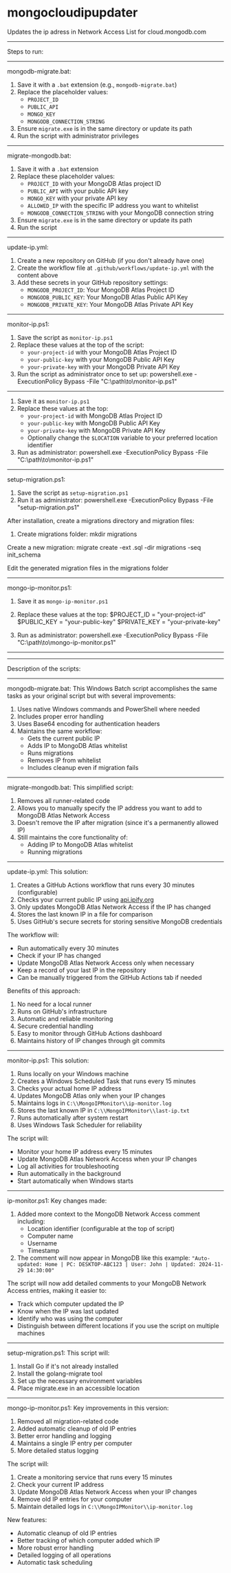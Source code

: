 # mongocloudipupdater
Updates the ip adress in Network Access List for cloud.mongodb.com

---

Steps to run:

---

mongodb-migrate.bat:
1. Save it with a `.bat` extension (e.g., `mongodb-migrate.bat`)
2. Replace the placeholder values:
    - `PROJECT_ID`
    - `PUBLIC_API`
    - `MONGO_KEY`
    - `MONGODB_CONNECTION_STRING`
3. Ensure `migrate.exe` is in the same directory or update its path
4. Run the script with administrator privileges

---

migrate-mongodb.bat:
1. Save it with a `.bat` extension
2. Replace these placeholder values:
    - `PROJECT_ID` with your MongoDB Atlas project ID
    - `PUBLIC_API` with your public API key
    - `MONGO_KEY` with your private API key
    - `ALLOWED_IP` with the specific IP address you want to whitelist
    - `MONGODB_CONNECTION_STRING` with your MongoDB connection string
3. Ensure `migrate.exe` is in the same directory or update its path
4. Run the script

---

update-ip.yml:
1. Create a new repository on GitHub (if you don't already have one)
2. Create the workflow file at `.github/workflows/update-ip.yml` with the content above
3. Add these secrets in your GitHub repository settings:
    - `MONGODB_PROJECT_ID`: Your MongoDB Atlas Project ID
    - `MONGODB_PUBLIC_KEY`: Your MongoDB Atlas Public API Key
    - `MONGODB_PRIVATE_KEY`: Your MongoDB Atlas Private API Key

---

monitor-ip.ps1:
1. Save the script as `monitor-ip.ps1`
2. Replace these values at the top of the script:
    - `your-project-id` with your MongoDB Atlas Project ID
    - `your-public-key` with your MongoDB Public API Key
    - `your-private-key` with your MongoDB Private API Key
3. Run the script as administrator once to set up:
powershell.exe -ExecutionPolicy Bypass -File "C:\\path\\to\\monitor-ip.ps1"
---
1. Save it as `monitor-ip.ps1`
2. Replace these values at the top:
    - `your-project-id` with MongoDB Atlas Project ID
    - `your-public-key` with MongoDB Public API Key
    - `your-private-key` with MongoDB Private API Key
    - Optionally change the `$LOCATION` variable to your preferred location identifier
3. Run as administrator:
powershell.exe -ExecutionPolicy Bypass -File "C:\\path\\to\\monitor-ip.ps1"

---

setup-migration.ps1:
1. Save the script as `setup-migration.ps1`
2. Run it as administrator:
powershell.exe -ExecutionPolicy Bypass -File "setup-migration.ps1"

After installation, create a migrations directory and migration files:

1. Create migrations folder:
   mkdir migrations
   
Create a new migration:
   migrate create -ext .sql -dir migrations -seq init_schema

Edit the generated migration files in the migrations folder

---

mongo-ip-monitor.ps1:
1. Save it as `mongo-ip-monitor.ps1`
2. Replace these values at the top:
   $PROJECT_ID = "your-project-id"
   $PUBLIC_KEY = "your-public-key"
   $PRIVATE_KEY = "your-private-key"

3. Run as administrator:
   powershell.exe -ExecutionPolicy Bypass -File "C:\\path\\to\\mongo-ip-monitor.ps1"

---
---

Description of the scripts:

---

mongodb-migrate.bat:
This Windows Batch script accomplishes the same tasks as your original script but with several improvements:

1. Uses native Windows commands and PowerShell where needed
2. Includes proper error handling
3. Uses Base64 encoding for authentication headers
4. Maintains the same workflow:
    - Gets the current public IP
    - Adds IP to MongoDB Atlas whitelist
    - Runs migrations
    - Removes IP from whitelist
    - Includes cleanup even if migration fails

---

migrate-mongodb.bat:
This simplified script:

1. Removes all runner-related code
2. Allows you to manually specify the IP address you want to add to MongoDB Atlas Network Access
3. Doesn't remove the IP after migration (since it's a permanently allowed IP)
4. Still maintains the core functionality of:
    - Adding IP to MongoDB Atlas whitelist
    - Running migrations

---

update-ip.yml:
This solution:

1. Creates a GitHub Actions workflow that runs every 30 minutes (configurable)
2. Checks your current public IP using [api.ipify.org](http://api.ipify.org/)
3. Only updates MongoDB Atlas Network Access if the IP has changed
4. Stores the last known IP in a file for comparison
5. Uses GitHub's secure secrets for storing sensitive MongoDB credentials

The workflow will:

- Run automatically every 30 minutes
- Check if your IP has changed
- Update MongoDB Atlas Network Access only when necessary
- Keep a record of your last IP in the repository
- Can be manually triggered from the GitHub Actions tab if needed

Benefits of this approach:

1. No need for a local runner
2. Runs on GitHub's infrastructure
3. Automatic and reliable monitoring
4. Secure credential handling
5. Easy to monitor through GitHub Actions dashboard
6. Maintains history of IP changes through git commits

---

monitor-ip.ps1:
This solution:

1. Runs locally on your Windows machine
2. Creates a Windows Scheduled Task that runs every 15 minutes
3. Checks your actual home IP address
4. Updates MongoDB Atlas only when your IP changes
5. Maintains logs in `C:\\MongoIPMonitor\\ip-monitor.log`
6. Stores the last known IP in `C:\\MongoIPMonitor\\last-ip.txt`
7. Runs automatically after system restart
8. Uses Windows Task Scheduler for reliability

The script will:

- Monitor your home IP address every 15 minutes
- Update MongoDB Atlas Network Access when your IP changes
- Log all activities for troubleshooting
- Run automatically in the background
- Start automatically when Windows starts

---

ip-monitor.ps1:
Key changes made:

1. Added more context to the MongoDB Network Access comment including:
    - Location identifier (configurable at the top of script)
    - Computer name
    - Username
    - Timestamp
2. The comment will now appear in MongoDB like this example:
`"Auto-updated: Home | PC: DESKTOP-ABC123 | User: John | Updated: 2024-11-29 14:30:00"`

The script will now add detailed comments to your MongoDB Network Access entries, making it easier to:

- Track which computer updated the IP
- Know when the IP was last updated
- Identify who was using the computer
- Distinguish between different locations if you use the script on multiple machines

---

setup-migration.ps1:
This script will:

1. Install Go if it's not already installed
2. Install the golang-migrate tool
3. Set up the necessary environment variables
4. Place migrate.exe in an accessible location

---

mongo-ip-monitor.ps1:
Key improvements in this version:

1. Removed all migration-related code
2. Added automatic cleanup of old IP entries
3. Better error handling and logging
4. Maintains a single IP entry per computer
5. More detailed status logging

The script will:

1. Create a monitoring service that runs every 15 minutes
2. Check your current IP address
3. Update MongoDB Atlas Network Access when your IP changes
4. Remove old IP entries for your computer
5. Maintain detailed logs in `C:\\MongoIPMonitor\\ip-monitor.log`

New features:

- Automatic cleanup of old IP entries
- Better tracking of which computer added which IP
- More robust error handling
- Detailed logging of all operations
- Automatic task scheduling
